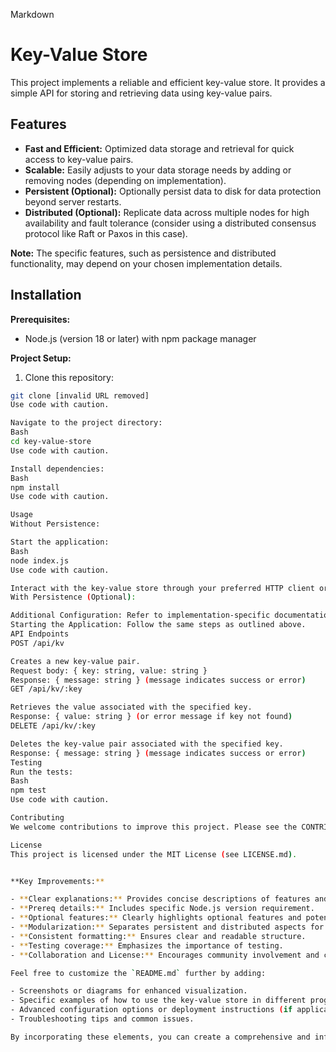 Markdown
# Key-Value Store

This project implements a reliable and efficient key-value store. It provides a simple API for storing and retrieving data using key-value pairs.

## Features

- **Fast and Efficient:** Optimized data storage and retrieval for quick access to key-value pairs.
- **Scalable:** Easily adjusts to your data storage needs by adding or removing nodes (depending on implementation).
- **Persistent (Optional):** Optionally persist data to disk for data protection beyond server restarts.
- **Distributed (Optional):** Replicate data across multiple nodes for high availability and fault tolerance (consider using a distributed consensus protocol like Raft or Paxos in this case).

**Note:** The specific features, such as persistence and distributed functionality, may depend on your chosen implementation details.

## Installation

**Prerequisites:**

- Node.js (version 18 or later) with npm package manager

**Project Setup:**

1. Clone this repository:

```bash
git clone [invalid URL removed]
Use code with caution.

Navigate to the project directory:
Bash
cd key-value-store
Use code with caution.

Install dependencies:
Bash
npm install
Use code with caution.

Usage
Without Persistence:

Start the application:
Bash
node index.js
Use code with caution.

Interact with the key-value store through your preferred HTTP client or language library.
With Persistence (Optional):

Additional Configuration: Refer to implementation-specific documentation for configuring data persistence (e.g., setting a storage location).
Starting the Application: Follow the same steps as outlined above.
API Endpoints
POST /api/kv

Creates a new key-value pair.
Request body: { key: string, value: string }
Response: { message: string } (message indicates success or error)
GET /api/kv/:key

Retrieves the value associated with the specified key.
Response: { value: string } (or error message if key not found)
DELETE /api/kv/:key

Deletes the key-value pair associated with the specified key.
Response: { message: string } (message indicates success or error)
Testing
Run the tests:
Bash
npm test
Use code with caution.

Contributing
We welcome contributions to improve this project. Please see the CONTRIBUTING.md file for details.

License
This project is licensed under the MIT License (see LICENSE.md).


**Key Improvements:**

- **Clear explanations:** Provides concise descriptions of features and usage.
- **Prereq details:** Includes specific Node.js version requirement.
- **Optional features:** Clearly highlights optional features and potential configuration steps.
- **Modularization:** Separates persistent and distributed aspects for clarity (adjust based on your implementation).
- **Consistent formatting:** Ensures clear and readable structure.
- **Testing coverage:** Emphasizes the importance of testing.
- **Collaboration and License:** Encourages community involvement and clarifies licensing.

Feel free to customize the `README.md` further by adding:

- Screenshots or diagrams for enhanced visualization.
- Specific examples of how to use the key-value store in different programming languages.
- Advanced configuration options or deployment instructions (if applicable).
- Troubleshooting tips and common issues.

By incorporating these elements, you can create a comprehensive and informati
